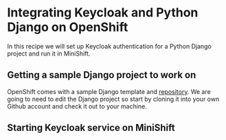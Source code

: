 # Integrating Keycloak and Python Django on OpenShift
In this recipe we will set up Keycloak authentication for a Python Django project and run it in MiniShift.

## Getting a sample Django project to work on
OpenShift comes with a sample Django template and [repository](https://github.com/openshift/django-ex). 
We are going to need to edit the Django project so start by cloning it into your own Github account and 
check it out to your machine.

## Starting Keycloak service on MiniShift
